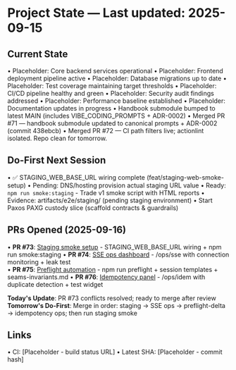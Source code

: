 # Project State — Last updated: 2025-09-15

## Current State

• Placeholder: Core backend services operational
• Placeholder: Frontend deployment pipeline active
• Placeholder: Database migrations up to date
• Placeholder: Test coverage maintaining target thresholds
• Placeholder: CI/CD pipeline healthy and green
• Placeholder: Security audit findings addressed
• Placeholder: Performance baseline established
• Placeholder: Documentation updates in progress
• Handbook submodule bumped to latest MAIN (includes VIBE_CODING_PROMPTS + ADR-0002)
• Merged PR #71 — handbook submodule updated to canonical prompts + ADR-0002 (commit 438ebcb)
• Merged PR #72 — CI path filters live; actionlint isolated. Repo clean for tomorrow.

## Do-First Next Session

• ✅ STAGING_WEB_BASE_URL wiring complete (feat/staging-web-smoke-setup)
• Pending: DNS/hosting provision actual staging URL value
• Ready: `npm run smoke:staging` - Trade v1 smoke script with HTML reports
• Evidence: artifacts/e2e/staging/ (pending staging environment)
• Start Paxos PAXG custody slice (scaffold contracts & guardrails)

## PRs Opened (2025-09-16)

• **PR #73**: [Staging smoke setup](https://github.com/Abe99987/abes-pbcex-workspace/pull/73) - STAGING_WEB_BASE_URL wiring + npm run smoke:staging
• **PR #74**: [SSE ops dashboard](https://github.com/Abe99987/abes-pbcex-workspace/pull/74) - /ops/sse with connection monitoring + leak test  
• **PR #75**: [Preflight automation](https://github.com/Abe99987/abes-pbcex-workspace/pull/75) - npm run preflight + session templates + seams-invariants.md
• **PR #76**: [Idempotency panel](https://github.com/Abe99987/abes-pbcex-workspace/pull/76) - /ops/idem with duplicate detection + test widget

**Today's Update**: PR #73 conflicts resolved; ready to merge after review  
**Tomorrow's Do-First**: Merge in order: staging → SSE ops → preflight-delta → idempotency ops; then run staging smoke

## Links

• CI: [Placeholder - build status URL]
• Latest SHA: [Placeholder - commit hash]
